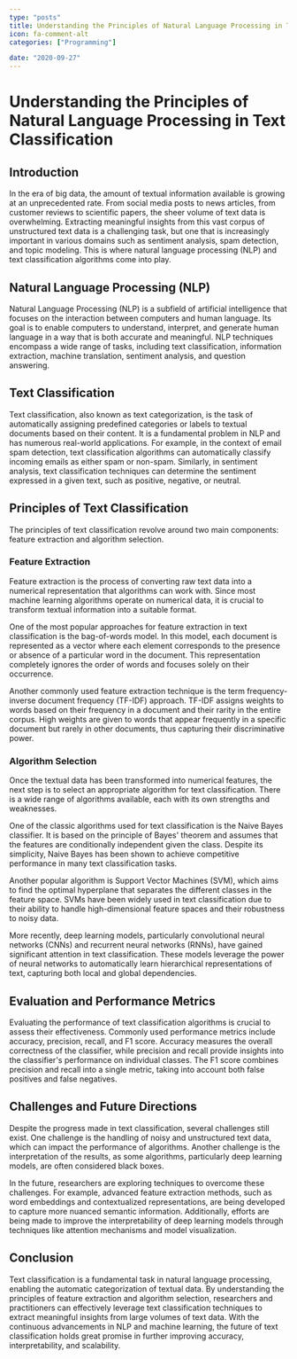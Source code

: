 ```yaml
---
type: "posts"
title: Understanding the Principles of Natural Language Processing in Text Classification
icon: fa-comment-alt
categories: ["Programming"]

date: "2020-09-27"
---
```




# Understanding the Principles of Natural Language Processing in Text Classification

## Introduction

In the era of big data, the amount of textual information available is growing at an unprecedented rate. From social media posts to news articles, from customer reviews to scientific papers, the sheer volume of text data is overwhelming. Extracting meaningful insights from this vast corpus of unstructured text data is a challenging task, but one that is increasingly important in various domains such as sentiment analysis, spam detection, and topic modeling. This is where natural language processing (NLP) and text classification algorithms come into play.

## Natural Language Processing (NLP)

Natural Language Processing (NLP) is a subfield of artificial intelligence that focuses on the interaction between computers and human language. Its goal is to enable computers to understand, interpret, and generate human language in a way that is both accurate and meaningful. NLP techniques encompass a wide range of tasks, including text classification, information extraction, machine translation, sentiment analysis, and question answering.

## Text Classification

Text classification, also known as text categorization, is the task of automatically assigning predefined categories or labels to textual documents based on their content. It is a fundamental problem in NLP and has numerous real-world applications. For example, in the context of email spam detection, text classification algorithms can automatically classify incoming emails as either spam or non-spam. Similarly, in sentiment analysis, text classification techniques can determine the sentiment expressed in a given text, such as positive, negative, or neutral.

## Principles of Text Classification

The principles of text classification revolve around two main components: feature extraction and algorithm selection.

### Feature Extraction

Feature extraction is the process of converting raw text data into a numerical representation that algorithms can work with. Since most machine learning algorithms operate on numerical data, it is crucial to transform textual information into a suitable format.

One of the most popular approaches for feature extraction in text classification is the bag-of-words model. In this model, each document is represented as a vector where each element corresponds to the presence or absence of a particular word in the document. This representation completely ignores the order of words and focuses solely on their occurrence.

Another commonly used feature extraction technique is the term frequency-inverse document frequency (TF-IDF) approach. TF-IDF assigns weights to words based on their frequency in a document and their rarity in the entire corpus. High weights are given to words that appear frequently in a specific document but rarely in other documents, thus capturing their discriminative power.

### Algorithm Selection

Once the textual data has been transformed into numerical features, the next step is to select an appropriate algorithm for text classification. There is a wide range of algorithms available, each with its own strengths and weaknesses.

One of the classic algorithms used for text classification is the Naive Bayes classifier. It is based on the principle of Bayes' theorem and assumes that the features are conditionally independent given the class. Despite its simplicity, Naive Bayes has been shown to achieve competitive performance in many text classification tasks.

Another popular algorithm is Support Vector Machines (SVM), which aims to find the optimal hyperplane that separates the different classes in the feature space. SVMs have been widely used in text classification due to their ability to handle high-dimensional feature spaces and their robustness to noisy data.

More recently, deep learning models, particularly convolutional neural networks (CNNs) and recurrent neural networks (RNNs), have gained significant attention in text classification. These models leverage the power of neural networks to automatically learn hierarchical representations of text, capturing both local and global dependencies.

## Evaluation and Performance Metrics

Evaluating the performance of text classification algorithms is crucial to assess their effectiveness. Commonly used performance metrics include accuracy, precision, recall, and F1 score. Accuracy measures the overall correctness of the classifier, while precision and recall provide insights into the classifier's performance on individual classes. The F1 score combines precision and recall into a single metric, taking into account both false positives and false negatives.

## Challenges and Future Directions

Despite the progress made in text classification, several challenges still exist. One challenge is the handling of noisy and unstructured text data, which can impact the performance of algorithms. Another challenge is the interpretation of the results, as some algorithms, particularly deep learning models, are often considered black boxes.

In the future, researchers are exploring techniques to overcome these challenges. For example, advanced feature extraction methods, such as word embeddings and contextualized representations, are being developed to capture more nuanced semantic information. Additionally, efforts are being made to improve the interpretability of deep learning models through techniques like attention mechanisms and model visualization.

## Conclusion

Text classification is a fundamental task in natural language processing, enabling the automatic categorization of textual data. By understanding the principles of feature extraction and algorithm selection, researchers and practitioners can effectively leverage text classification techniques to extract meaningful insights from large volumes of text data. With the continuous advancements in NLP and machine learning, the future of text classification holds great promise in further improving accuracy, interpretability, and scalability.
